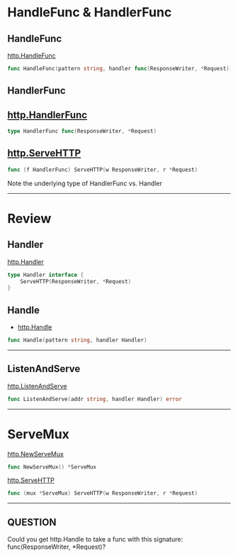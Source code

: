 # HandleFunc & HandlerFunc

## HandleFunc

[http.HandleFunc](https://godoc.org/net/http#HandleFunc)
``` Go
func HandleFunc(pattern string, handler func(ResponseWriter, *Request))
```

## HandlerFunc

## [http.HandlerFunc](https://godoc.org/net/http#HandlerFunc)
``` Go
type HandlerFunc func(ResponseWriter, *Request)
```

## [http.ServeHTTP](https://godoc.org/net/http#HandlerFunc.ServeHTTP)
``` Go
func (f HandlerFunc) ServeHTTP(w ResponseWriter, r *Request)
```

Note the underlying type of HandlerFunc vs. Handler

***

# Review

## Handler

[http.Handler](https://godoc.org/net/http#Handler)
``` Go
type Handler interface {
    ServeHTTP(ResponseWriter, *Request)
}
```

## Handle

- [http.Handle](https://godoc.org/net/http#Handle)
``` Go
func Handle(pattern string, handler Handler)
```

***

## ListenAndServe

[http.ListenAndServe](https://godoc.org/net/http#ListenAndServe)
``` Go
func ListenAndServe(addr string, handler Handler) error
```

***

# ServeMux

[http.NewServeMux](https://godoc.org/net/http#NewServeMux)
``` Go
func NewServeMux() *ServeMux
```

[http.ServeHTTP](https://godoc.org/net/http#ServeMux.ServeHTTP)
``` Go
func (mux *ServeMux) ServeHTTP(w ResponseWriter, r *Request)
```

***

## QUESTION

Could you get http.Handle to take a func with this signature: func(ResponseWriter, *Request)?